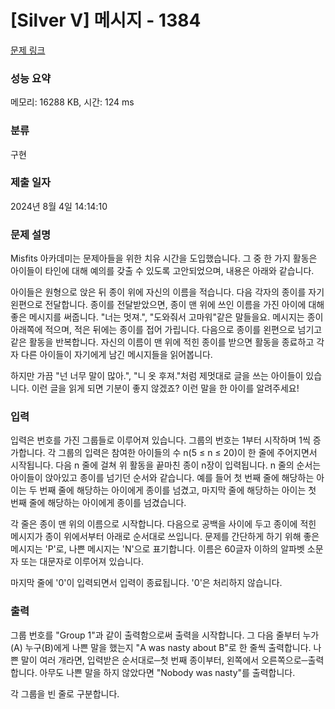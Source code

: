 # [Silver V] 메시지 - 1384 

[문제 링크](https://www.acmicpc.net/problem/1384) 

### 성능 요약

메모리: 16288 KB, 시간: 124 ms

### 분류

구현

### 제출 일자

2024년 8월 4일 14:14:10

### 문제 설명

<p>Misfits 아카데미는 문제아들을 위한 치유 시간을 도입했습니다. 그 중 한 가지 활동은 아이들이 타인에 대해 예의를 갖출 수 있도록 고안되었으며, 내용은 아래와 같습니다.</p>

<p>아이들은 원형으로 앉은 뒤 종이 위에 자신의 이름을 적습니다. 다음 각자의 종이를 자기 왼편으로 전달합니다. 종이를 전달받았으면, 종이 맨 위에 쓰인 이름을 가진 아이에 대해 좋은 메시지를 써줍니다. "너는 멋져.", "도와줘서 고마워"같은 말들을요. 메시지는 종이 아래쪽에 적으며, 적은 뒤에는 종이를 접어 가립니다. 다음으로 종이를 왼편으로 넘기고 같은 활동을 반복합니다. 자신의 이름이 맨 위에 적힌 종이를 받으면 활동을 종료하고 각자 다른 아이들이 자기에게 남긴 메시지들을 읽어봅니다.</p>

<p>하지만 가끔 "넌 너무 말이 많아.", "니 옷 후져."처럼 제멋대로 글을 쓰는 아이들이 있습니다. 이런 글을 읽게 되면 기분이 좋지 않겠죠? 이런 말을 한 아이를 알려주세요!</p>

### 입력 

 <p>입력은 번호를 가진 그룹들로 이루어져 있습니다. 그룹의 번호는 1부터 시작하며 1씩 증가합니다. 각 그룹의 입력은 참여한 아이들의 수 n(5 ≤ n ≤ 20)이 한 줄에 주어지면서 시작됩니다. 다음 n 줄에 걸쳐 위 활동을 끝마친 종이 n장이 입력됩니다. n 줄의 순서는 아이들이 앉아있고 종이를 넘기던 순서와 같습니다. 예를 들어 첫 번째 줄에 해당하는 아이는 두 번째 줄에 해당하는 아이에게 종이를 넘겼고, 마지막 줄에 해당하는 아이는 첫 번째 줄에 해당하는 아이에게 종이를 넘겼습니다.</p>

<p>각 줄은 종이 맨 위의 이름으로 시작합니다. 다음으로 공백을 사이에 두고 종이에 적힌 메시지가 종이 위에서부터 아래로 순서대로 쓰입니다. 문제를 간단하게 하기 위해 좋은 메시지는 'P'로, 나쁜 메시지는 'N'으로 표기합니다. 이름은 60글자 이하의 알파벳 소문자 또는 대문자로 이루어져 있습니다.</p>

<p>마지막 줄에 '0'이 입력되면서 입력이 종료됩니다. '0'은 처리하지 않습니다.</p>

### 출력 

 <p>그룹 번호를 "Group 1"과 같이 출력함으로써 출력을 시작합니다. 그 다음 줄부터 누가(A) 누구(B)에게 나쁜 말을 했는지 "A was nasty about B"로 한 줄씩 출력합니다. 나쁜 말이 여러 개라면, 입력받은 순서대로─첫 번째 종이부터, 왼쪽에서 오른쪽으로─출력합니다. 아무도 나쁜 말을 하지 않았다면 "<span style="font-family:Arial,"Helvetica Neue",Helvetica,Tahoma,sans-serif">Nobody was nasty"를 출력합니다.</span></p>

<p>각 그룹을 빈 줄로 구분합니다.</p>


